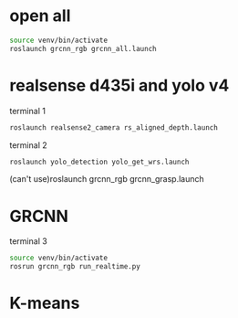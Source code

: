 # open all 
```bash
source venv/bin/activate
roslaunch grcnn_rgb grcnn_all.launch
```

# realsense d435i and yolo v4
terminal 1
```bash
roslaunch realsense2_camera rs_aligned_depth.launch 
```
terminal 2
```bash
roslaunch yolo_detection yolo_get_wrs.launch
```
(can't use)roslaunch grcnn_rgb grcnn_grasp.launch

# GRCNN
terminal 3
```bash
source venv/bin/activate
rosrun grcnn_rgb run_realtime.py 
```
# K-means

